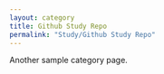 ```yaml
---
layout: category
title: Github Study Repo
permalink: "Study/Github Study Repo"
---
```


Another sample category page.
